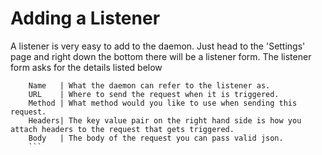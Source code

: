 # Adding a Listener
A listener is very easy to add to the daemon. Just head to the 'Settings' page and right down the bottom there will be a listener form. The listener form asks for the details listed below
```
    Name   | What the daemon can refer to the listener as.
    URL    | Where to send the request when it is triggered.
    Method | What method would you like to use when sending this request.
    Headers| The key value pair on the right hand side is how you attach headers to the request that gets triggered.
    Body   | The body of the request you can pass valid json.
    ```